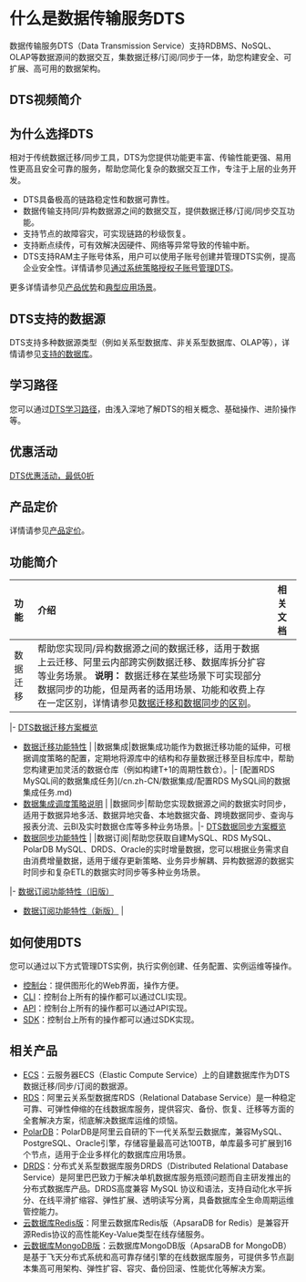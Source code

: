 # 什么是数据传输服务DTS

数据传输服务DTS（Data Transmission Service）支持RDBMS、NoSQL、OLAP等数据源间的数据交互，集数据迁移/订阅/同步于一体，助您构建安全、可扩展、高可用的数据架构。

## DTS视频简介



## 为什么选择DTS

相对于传统数据迁移/同步工具，DTS为您提供功能更丰富、传输性能更强、易用性更高且安全可靠的服务，帮助您简化复杂的数据交互工作，专注于上层的业务开发。

-   DTS具备极高的链路稳定性和数据可靠性。
-   数据传输支持同/异构数据源之间的数据交互，提供数据迁移/订阅/同步交互功能。
-   支持节点的故障容灾，可实现链路的秒级恢复。
-   支持断点续传，可有效解决因硬件、网络等异常导致的传输中断。
-   DTS支持RAM主子账号体系，用户可以使用子账号创建并管理DTS实例，提高企业安全性。详情请参见[通过系统策略授权子账号管理DTS](/cn.zh-CN/访问控制/通过系统策略授权子账号管理DTS.md)。

更多详情请参见[产品优势](/cn.zh-CN/产品简介/产品优势.md)和[典型应用场景](/cn.zh-CN/产品简介/典型应用场景.md)。

## DTS支持的数据源

DTS支持多种数据源类型（例如关系型数据库、非关系型数据库、OLAP等），详情请参见[支持的数据库](/cn.zh-CN/产品简介/支持的数据库.md)。

## 学习路径

您可以通过[DTS学习路径](https://help.aliyun.com/product/26590.html)，由浅入深地了解DTS的相关概念、基础操作、进阶操作等。

## 优惠活动

[DTS优惠活动，最低0折](/cn.zh-CN/产品定价/产品定价.md)

## 产品定价

详情请参见[产品定价](/cn.zh-CN/产品定价/产品定价.md)。

## 功能简介

|功能|介绍|相关文档|
|:-|:-|:---|
|数据迁移|帮助您实现同/异构数据源之间的数据迁移，适用于数据上云迁移、阿里云内部跨实例数据迁移、数据库拆分扩容等业务场景。 **说明：** 数据迁移在某些场景下可实现部分数据同步的功能，但是两者的适用场景、功能和收费上存在一定区别，详情请参见[数据迁移和数据同步的区别](/cn.zh-CN/产品简介/产品功能FAQ.md)。

|-   [DTS数据迁移方案概览](/cn.zh-CN/数据迁移/DTS数据迁移方案概览.md)
-   [数据迁移功能特性](/cn.zh-CN/产品简介/功能特性/数据迁移.md) |
|数据集成|数据集成功能作为数据迁移功能的延伸，可根据调度策略的配置，定期地将源库中的结构和存量数据迁移至目标库中，帮助您构建更加灵活的数据仓库（例如构建T+1的周期性数仓）。|-   [配置RDS MySQL间的数据集成任务](/cn.zh-CN/数据集成/配置RDS MySQL间的数据集成任务.md)
-   [数据集成调度策略说明](/cn.zh-CN/数据集成/数据集成调度策略说明.md) |
|数据同步|帮助您实现数据源之间的数据实时同步，适用于数据异地多活、数据异地灾备、本地数据灾备、跨境数据同步、查询与报表分流、云BI及实时数据仓库等多种业务场景。|-   [DTS数据同步方案概览](/cn.zh-CN/数据同步/DTS数据同步方案概览.md)
-   [数据同步功能特性](/cn.zh-CN/产品简介/功能特性/数据同步.md) |
|数据订阅|帮助您获取自建MySQL、RDS MySQL、PolarDB MySQL、DRDS、Oracle的实时增量数据，您可以根据业务需求自由消费增量数据，适用于缓存更新策略、业务异步解耦、异构数据源的数据实时同步和复杂ETL的数据实时同步等多种业务场景。

|-   [数据订阅功能特性（旧版）](/cn.zh-CN/产品简介/功能特性/数据订阅（旧版）.md)
-   [数据订阅功能特性（新版）](/cn.zh-CN/产品简介/功能特性/数据订阅（新版）.md) |

## 如何使用DTS

您可以通过以下方式管理DTS实例，执行实例创建、任务配置、实例运维等操作。

-   [控制台](https://dts.console.aliyun.com/)：提供图形化的Web界面，操作方便。
-   [CLI](https://help.aliyun.com/product/29991.html)：控制台上所有的操作都可以通过CLI实现。
-   [API](https://help.aliyun.com/document_detail/49456.html)：控制台上所有的操作都可以通过API实现。
-   [SDK](https://help.aliyun.com/document_detail/57690.html)：控制台上所有的操作都可以通过SDK实现。

## 相关产品

-   [ECS](https://help.aliyun.com/document_detail/25367.html)：云服务器ECS（Elastic Compute Service）上的自建数据库作为DTS数据迁移/同步/订阅的数据源。
-   [RDS](https://help.aliyun.com/document_detail/26092.html)：阿里云关系型数据库RDS（Relational Database Service）是一种稳定可靠、可弹性伸缩的在线数据库服务，提供容灾、备份、恢复、迁移等方面的全套解决方案，彻底解决数据库运维的烦恼。
-   [PolarDB](https://help.aliyun.com/document_detail/58764.html)：PolarDB是阿里云自研的下一代关系型云数据库，兼容MySQL、PostgreSQL、Oracle引擎，存储容量最高可达100TB，单库最多可扩展到16个节点，适用于企业多样化的数据库应用场景。
-   [DRDS](https://help.aliyun.com/document_detail/117729.html)：分布式关系型数据库服务DRDS（Distributed Relational Database Service）是阿里巴巴致力于解决单机数据库服务瓶颈问题而自主研发推出的分布式数据库产品。DRDS高度兼容 MySQL 协议和语法，支持自动化水平拆分、在线平滑扩缩容、弹性扩展、透明读写分离，具备数据库全生命周期运维管控能力。
-   [云数据库Redis版](https://help.aliyun.com/document_detail/26342.html)：阿里云数据库Redis版（ApsaraDB for Redis）是兼容开源Redis协议的高性能Key-Value类型在线存储服务。
-   [云数据库MongoDB版](https://help.aliyun.com/document_detail/26558.html)：云数据库MongoDB版（ApsaraDB for MongoDB）是基于飞天分布式系统和高可靠存储引擎的在线数据库服务，可提供多节点副本集高可用架构、弹性扩容、容灾、备份回滚、性能优化等解决方案。

